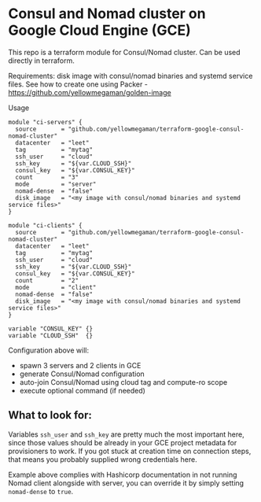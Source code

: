 # Consul and Nomad cluster on Google Cloud Engine (GCE)

This repo is a terraform module for Consul/Nomad cluster. Can be used directly in terraform. 

Requirements: disk image with consul/nomad binaries and systemd service files. See how to create one using Packer -  https://github.com/yellowmegaman/golden-image

Usage

```
module "ci-servers" {
  source       = "github.com/yellowmegaman/terraform-google-consul-nomad-cluster"
  datacenter   = "leet"
  tag          = "mytag"
  ssh_user     = "cloud"
  ssh_key      = "${var.CLOUD_SSH}"
  consul_key   = "${var.CONSUL_KEY}"
  count        = "3"
  mode         = "server"
  nomad-dense  = "false"
  disk_image   = "<my image with consul/nomad binaries and systemd service files>"
}

module "ci-clients" {
  source       = "github.com/yellowmegaman/terraform-google-consul-nomad-cluster"
  datacenter   = "leet"
  tag          = "mytag"
  ssh_user     = "cloud"
  ssh_key      = "${var.CLOUD_SSH}"
  consul_key   = "${var.CONSUL_KEY}"
  count        = "2"
  mode         = "client"
  nomad-dense  = "false"
  disk_image   = "<my image with consul/nomad binaries and systemd service files>"
}

variable "CONSUL_KEY" {}
variable "CLOUD_SSH"  {}
```

Configuration above will:
- spawn 3 servers and 2 clients in GCE
- generate Consul/Nomad configuration
- auto-join Consul/Nomad using cloud tag and compute-ro scope
- execute optional command (if needed)

## What to look for:
Variables `ssh_user` and `ssh_key` are pretty much the most important here, since those values should be already in your GCE project metadata for provisioners to work. 
If you got stuck at creation time on connection steps, that means you probably supplied wrong credentials here.

Example above complies with Hashicorp documentation in not running Nomad client alongside with server, you can override it by simply setting `nomad-dense` to `true`.
